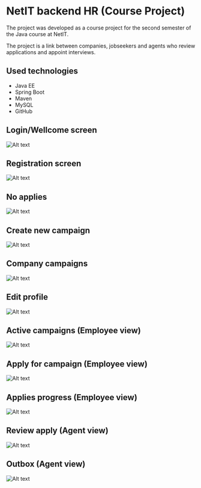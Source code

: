 # NetIT backend HR (Course Project)
The project was developed as a course project for the second semester of the Java course at NetIT.

The project is a link between companies, jobseekers and agents who review applications and appoint interviews.



## Used technologies
- Java EE 
- Spring Boot
- Maven
- MySQL
- GitHub

## Login/Wellcome screen
![Alt text](https://raw.githubusercontent.com/alpineca/netit-backend-hr/main/netit-backend-hr/screenshots/login_screen.jpg)

## Registration screen
![Alt text](https://raw.githubusercontent.com/alpineca/netit-backend-hr/main/netit-backend-hr/screenshots/signup_screen.jpg)

## No applies
![Alt text](https://raw.githubusercontent.com/alpineca/netit-backend-hr/main/netit-backend-hr/screenshots/no_campaigns.jpg)

## Create new campaign
![Alt text](https://raw.githubusercontent.com/alpineca/netit-backend-hr/main/netit-backend-hr/screenshots/new_campaign.jpg)

## Company campaigns
![Alt text](https://raw.githubusercontent.com/alpineca/netit-backend-hr/main/netit-backend-hr/screenshots/new_campaign_created.jpg)

## Edit profile
![Alt text](https://raw.githubusercontent.com/alpineca/netit-backend-hr/main/netit-backend-hr/screenshots/edit_profile.jpg)

## Active campaigns (Employee view)
![Alt text](https://raw.githubusercontent.com/alpineca/netit-backend-hr/main/netit-backend-hr/screenshots/active_campaigns.jpg)

## Apply for campaign (Employee view)
![Alt text](https://raw.githubusercontent.com/alpineca/netit-backend-hr/main/netit-backend-hr/screenshots/apply_for.jpg)

## Applies progress (Employee view)
![Alt text](https://raw.githubusercontent.com/alpineca/netit-backend-hr/main/netit-backend-hr/screenshots/my_applies_message.jpg)

## Review apply (Agent view)
![Alt text](https://raw.githubusercontent.com/alpineca/netit-backend-hr/main/netit-backend-hr/screenshots/applies.jpg)

## Outbox (Agent view)
![Alt text](https://raw.githubusercontent.com/alpineca/netit-backend-hr/main/netit-backend-hr/screenshots/outbox.jpg)

